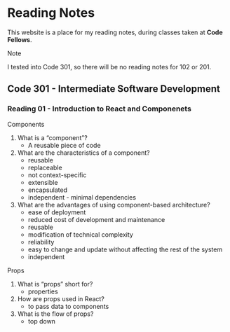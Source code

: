 # Reading Notes
This website is a place for my reading notes, during classes taken at **Code Fellows**.

> [!NOTE]
>  I tested into Code 301, so there will be no reading notes for 102 or 201.

## Code 301 - Intermediate Software Development

### Reading 01 - Introduction to React and Componenets

Components
1. What is a “component”?
    -  A reusable piece of code
2. What are the characteristics of a component?
   - reusable
   - replaceable
   - not context-specific
   - extensible
   - encapsulated
   - independent - minimal dependencies
3. What are the advantages of using component-based architecture?
   - ease of deployment
   - reduced cost of development and maintenance
   - reusable
   - modification of technical complexity
   - reliability
   - easy to change and update without affecting the rest of the system
   - independent

Props
1. What is “props” short for?
   - properties
3. How are props used in React?
   - to pass data to components 
5. What is the flow of props?
   - top down


